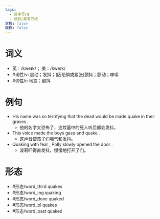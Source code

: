 ```yaml
---
tags:
  - 首字母/Q
  - 级别/高考四级
掌握: false
模糊: false
---
```

# 词义
- 英：/kweɪk/； 美：/kweɪk/
- #词性/vi  震动；发抖；(因恐惧或紧张)颤抖；颤动；哆嗦
- #词性/n  地震；颤抖
# 例句
- His name was so terrifying that the dead would be made quake in their graves .
	- 他的名字太恐怖了，连坟墓中的死人听后都会发抖。
- This voice made the boys gasp and quake .
	- 这声音使孩子们喘气和发抖。
- Quaking with fear , Polly slowly opened the door .
	- 波莉吓得直发抖，慢慢地打开了门。
# 形态
- #形态/word_third quakes
- #形态/word_ing quaking
- #形态/word_done quaked
- #形态/word_pl quakes
- #形态/word_past quaked
